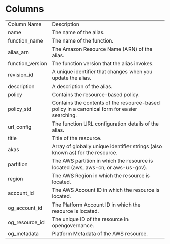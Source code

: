 # Columns  

<table>
	<tr><td>Column Name</td><td>Description</td></tr>
	<tr><td>name</td><td>The name of the alias.</td></tr>
	<tr><td>function_name</td><td>The name of the function.</td></tr>
	<tr><td>alias_arn</td><td>The Amazon Resource Name (ARN) of the alias.</td></tr>
	<tr><td>function_version</td><td>The function version that the alias invokes.</td></tr>
	<tr><td>revision_id</td><td>A unique identifier that changes when you update the alias.</td></tr>
	<tr><td>description</td><td>A description of the alias.</td></tr>
	<tr><td>policy</td><td>Contains the resource-based policy.</td></tr>
	<tr><td>policy_std</td><td>Contains the contents of the resource-based policy in a canonical form for easier searching.</td></tr>
	<tr><td>url_config</td><td>The function URL configuration details of the alias.</td></tr>
	<tr><td>title</td><td>Title of the resource.</td></tr>
	<tr><td>akas</td><td>Array of globally unique identifier strings (also known as) for the resource.</td></tr>
	<tr><td>partition</td><td>The AWS partition in which the resource is located (aws, aws-cn, or aws-us-gov).</td></tr>
	<tr><td>region</td><td>The AWS Region in which the resource is located.</td></tr>
	<tr><td>account_id</td><td>The AWS Account ID in which the resource is located.</td></tr>
	<tr><td>og_account_id</td><td>The Platform Account ID in which the resource is located.</td></tr>
	<tr><td>og_resource_id</td><td>The unique ID of the resource in opengovernance.</td></tr>
	<tr><td>og_metadata</td><td>Platform Metadata of the AWS resource.</td></tr>
</table>